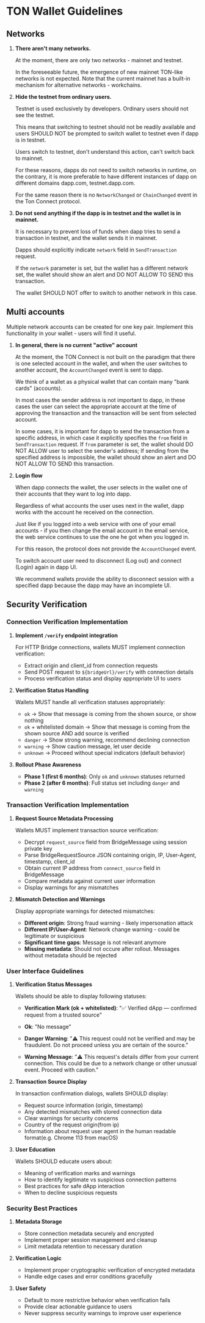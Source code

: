 # TON Wallet Guidelines

## Networks

1) **There aren't many networks.**

    At the moment, there are only two networks - mainnet and testnet. 

    In the foreseeable future, the emergence of new mainnet TON-like networks is not expected. Note that the current mainnet has a built-in mechanism for alternative networks - workchains.


2) **Hide the testnet from ordinary users.**

    Testnet is used exclusively by developers. Ordinary users should not see the testnet. 

    This means that switching to testnet should not be readily available and users SHOULD NOT be prompted to switch wallet to testnet even if dapp is in testnet.

    Users switch to testnet, don't understand this action, can't switch back to mainnet.

    For these reasons, dapps do not need to switch networks in runtime, on the contrary, it is more preferable to have different instances of dapp on different domains dapp.com, testnet.dapp.com.
 
    For the same reason there is no `NetworkChanged` or `ChainChanged` event in the Ton Connect protocol.


3) **Do not send anything if the dapp is in testnet and the wallet is in mainnet.**

    It is necessary to prevent loss of funds when dapp tries to send a transaction in testnet, and the wallet sends it in mainnet.

    Dapps should explicitly indicate `network` field in `SendTransaction` request.

    If the `network` parameter is set, but the wallet has a different network set, the wallet should show an alert and DO NOT ALLOW TO SEND this transaction.

    The wallet SHOULD NOT offer to switch to another network in this case.

## Multi accounts

Multiple network accounts can be created for one key pair. Implement this functionality in your wallet - users will find it useful.

1) **In general, there is no current "active" account**

    At the moment, the TON Connect is not built on the paradigm that there is one selected account in the wallet, and when the user switches to another account, the `AccountChanged` event is sent to dapp.

    We think of a wallet as a physical wallet that can contain many "bank cards" (accounts). 

    In most cases the sender address is not important to dapp, in these cases the user can select the appropriate account at the time of approving the transaction and the transaction will be sent from selected account. 

    In some cases, it is important for dapp to send the transaction from a specific address, in which case it explicitly specifies the `from` field in `SendTransaction` request. If `from` parameter is set, the wallet should DO NOT ALLOW user to select the sender's address; If sending from the specified address is impossible, the wallet should show an alert and DO NOT ALLOW TO SEND this transaction.


2)  **Login flow**

    When dapp connects the wallet, the user selects in the wallet one of their accounts that they want to log into dapp.

    Regardless of what accounts the user uses next in the wallet, dapp works with the account he received on the connection.

    Just like if you logged into a web service with one of your email accounts - if you then change the email account in the email service, the web service continues to use the one he got when you logged in.

    For this reason, the protocol does not provide the `AccountChanged` event.
    
    To switch account user need to disconnect (Log out) and connect  (Login) again in dapp UI.

    We recommend wallets provide the ability to disconnect session with a specified dapp because the dapp may have an incomplete UI.

## Security Verification

### Connection Verification Implementation

1) **Implement `/verify` endpoint integration**

    For HTTP Bridge connections, wallets MUST implement connection verification:

    - Extract origin and client_id from connection requests
    - Send POST request to `${bridgeUrl}/verify` with connection details
    - Process verification status and display appropriate UI to users

2) **Verification Status Handling**

    Wallets MUST handle all verification statuses appropriately:
    
    - `ok` → Show that message is coming from the shown source, or show nothing
    - `ok` + whitelisted domain → Show that message is coming from the shown source AND add source is verified
    - `danger` → Show strong warning, recommend declining connection
    - `warning` → Show caution message, let user decide  
    - `unknown` → Proceed without special indicators (default behavior)

3) **Rollout Phase Awareness**
    
    - **Phase 1 (first 6 months)**: Only `ok` and `unknown` statuses returned
    - **Phase 2 (after 6 months)**: Full status set including `danger` and `warning`

### Transaction Verification Implementation

1) **Request Source Metadata Processing**

    Wallets MUST implement transaction source verification:
    
    - Decrypt `request_source` field from BridgeMessage using session private key
    - Parse BridgeRequestSource JSON containing origin, IP, User-Agent, timestamp, client_id
    - Obtain current IP address from `connect_source` field in BridgeMessage
    - Compare metadata against current user information
    - Display warnings for any mismatches

2) **Mismatch Detection and Warnings**

    Display appropriate warnings for detected mismatches:
    
    - **Different origin**: Strong fraud warning - likely impersonation attack
    - **Different IP/User-Agent**: Network change warning - could be legitimate or suspicious
    - **Significant time gaps**: Message is not relevant anymore
    - **Missing metadata**: Should not occure after rollout. Messages without metadata should be rejected

### User Interface Guidelines

1) **Verification Status Messages**

    Wallets should be able to display following statuses:
    - **Verification Mark (ok + whitelisted)**: 
      "✅ Verified dApp — confirmed request from a trusted source"

    - **Ok**:
      "No message"
    
    - **Danger Warning**:
      "⚠️ This request could not be verified and may be fraudulent. Do not proceed unless you are certain of the source."
    
    - **Warning Message**:
      "⚠️ This request's details differ from your current connection. This could be due to a network change or other unusual event. Proceed with caution."

2) **Transaction Source Display**

    In transaction confirmation dialogs, wallets SHOULD display:
    
    - Request source information (origin, timestamp)
    - Any detected mismatches with stored connection data
    - Clear warnings for security concerns
    - Country of the request origin(from ip)
    - Information about request user agent in the human readable format(e.g. Chrome 113 from macOS)

3) **User Education**

    Wallets SHOULD educate users about:
    
    - Meaning of verification marks and warnings
    - How to identify legitimate vs suspicious connection patterns
    - Best practices for safe dApp interaction
    - When to decline suspicious requests

### Security Best Practices

1) **Metadata Storage**

    - Store connection metadata securely and encrypted
    - Implement proper session management and cleanup
    - Limit metadata retention to necessary duration

2) **Verification Logic**

    - Implement proper cryptographic verification of encrypted metadata
    - Handle edge cases and error conditions gracefully

3) **User Safety**

    - Default to more restrictive behavior when verification fails
    - Provide clear actionable guidance to users
    - Never suppress security warnings to improve user experience

